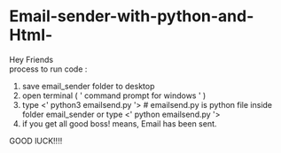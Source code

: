 # Email-sender-with-python-and-Html-
Hey Friends  
process to run code :
1) save email_sender folder to desktop 
2) open terminal ( ' command prompt for windows ' )
3) type <' python3 emailsend.py '>  # emailsend.py is python file inside folder email_sender
            or
    type <' python emailsend.py '>
 4) if you get all good boss! means,
 Email has been sent.
 
 GOOD lUCK!!!!
